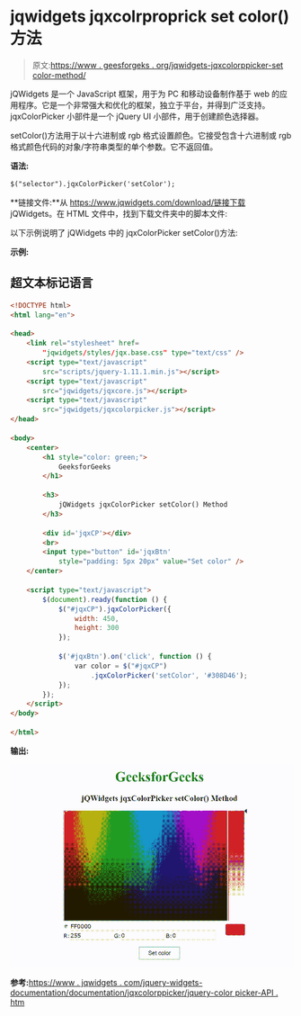 # jqwidgets jqxcolrproprick set color()方法

> 原文:[https://www . geesforgeks . org/jqwidgets-jqxcolorppicker-set color-method/](https://www.geeksforgeeks.org/jqwidgets-jqxcolorpicker-setcolor-method/)

jQWidgets 是一个 JavaScript 框架，用于为 PC 和移动设备制作基于 web 的应用程序。它是一个非常强大和优化的框架，独立于平台，并得到广泛支持。jqxColorPicker 小部件是一个 jQuery UI 小部件，用于创建颜色选择器。

setColor()方法用于以十六进制或 rgb 格式设置颜色。它接受包含十六进制或 rgb 格式颜色代码的对象/字符串类型的单个参数。它不返回值。

**语法:**

```html
$("selector").jqxColorPicker('setColor');
```

**链接文件:**从 https://www.jqwidgets.com/download/链接下载 jQWidgets。在 HTML 文件中，找到下载文件夹中的脚本文件:

> <link rel="”stylesheet”" href="”jqwidgets/styles/jqx.base.css”" type="”text/css”">

以下示例说明了 jQWidgets 中的 jqxColorPicker setColor()方法:

**示例:**

## 超文本标记语言

```html
<!DOCTYPE html>
<html lang="en">

<head>
    <link rel="stylesheet" href=
        "jqwidgets/styles/jqx.base.css" type="text/css" />
    <script type="text/javascript" 
        src="scripts/jquery-1.11.1.min.js"></script>
    <script type="text/javascript" 
        src="jqwidgets/jqxcore.js"></script>
    <script type="text/javascript" 
        src="jqwidgets/jqxcolorpicker.js"></script>
</head>

<body>
    <center>
        <h1 style="color: green;">
            GeeksforGeeks
        </h1>

        <h3>
            jQWidgets jqxColorPicker setColor() Method
        </h3>

        <div id='jqxCP'></div>
        <br>
        <input type="button" id='jqxBtn' 
            style="padding: 5px 20px" value="Set color" />
    </center>

    <script type="text/javascript">
        $(document).ready(function () {
            $("#jqxCP").jqxColorPicker({ 
                width: 450, 
                height: 300
            });

            $('#jqxBtn').on('click', function () {
                var color = $("#jqxCP")
                    .jqxColorPicker('setColor', '#308D46');
            });
        });
    </script>
</body>

</html>
```

**输出:**

![](img/c2c6a89988bb8f95d44cb4bff2a48924.png)

**参考:**[https://www . jqwidgets . com/jquery-widgets-documentation/documentation/jqxcolorppicker/jquery-color picker-API . htm](https://www.jqwidgets.com/jquery-widgets-documentation/documentation/jqxcolorpicker/jquery-colorpicker-api.htm)